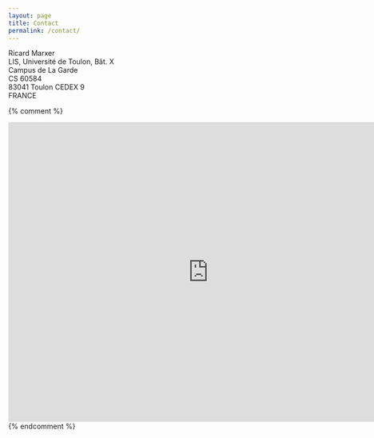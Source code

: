 ```yaml
---
layout: page
title: Contact
permalink: /contact/
---
```


Ricard Marxer <br/>
LIS, Université de Toulon, Bât. X <br/>
Campus de La Garde <br/>
CS 60584 <br/>
83041 Toulon CEDEX 9 <br/>
FRANCE <br/>


{% comment %}
<iframe src="https://calendar.google.com/calendar/embed?height=600&amp;wkst=1&amp;bgcolor=%23ffffff&amp;ctz=Europe%2FParis&amp;src=cmljYXJkbXBAZ21haWwuY29t&amp;src=YzlxbHZ2OHRwdWtiamozNzZtNmpwNHRxYXNAZ3JvdXAuY2FsZW5kYXIuZ29vZ2xlLmNvbQ&amp;src=YjdoNTA3NWI3YWpsZ2VzZ2FibW8yZ3RicHNmMnI2aDJAaW1wb3J0LmNhbGVuZGFyLmdvb2dsZS5jb20&amp;color=%237986CB&amp;color=%23AD1457&amp;color=%23F4511E" style="border-width:0" width="800" height="600" frameborder="0" scrolling="no"></iframe>
{% endcomment %}
